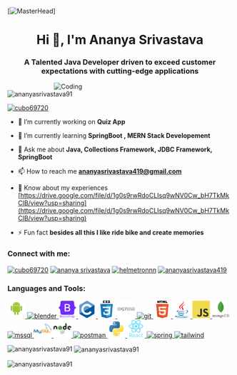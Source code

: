 [![MasterHead](https://cdn.dribbble.com/users/2131993/screenshots/4948736/thoughtworks-gif_dribbble.gif)]
<h1 align="center">Hi 👋, I'm Ananya Srivastava</h1>
<h3 align="center">A Talented Java Developer driven to exceed customer expectations with cutting-edge applications</h3>
<img align="right" alt="Coding" width="400" src="https://cdn.pixabay.com/photo/2023/11/21/13/29/ai-generated-8403412_960_720.jpg">


<p align="left"> <img src="https://komarev.com/ghpvc/?username=ananyasrivastava91&label=Profile%20views&color=0e75b6&style=flat" alt="ananyasrivastava91" /> </p>

<p align="left"> <a href="https://twitter.com/cubo69720" target="blank"><img src="https://img.shields.io/twitter/follow/cubo69720?logo=twitter&style=for-the-badge" alt="cubo69720" /></a> </p>

- 🔭 I’m currently working on **Quiz App**

- 🌱 I’m currently learning **SpringBoot , MERN Stack Developement**

- 💬 Ask me about **Java, Collections Framework, JDBC Framework, SpringBoot**

- 📫 How to reach me **ananyasrivastava419@gmail.com**

- 📄 Know about my experiences [https://drive.google.com/file/d/1g0s9rwRdoCLIsq9wNV0Cw_bH7TkMkClB/view?usp=sharing](https://drive.google.com/file/d/1g0s9rwRdoCLIsq9wNV0Cw_bH7TkMkClB/view?usp=sharing)

- ⚡ Fun fact **besides all this I like ride bike and create memories**

<h3 align="left">Connect with me:</h3>
<p align="left">
<a href="https://twitter.com/cubo69720" target="blank"><img align="center" src="https://raw.githubusercontent.com/rahuldkjain/github-profile-readme-generator/master/src/images/icons/Social/twitter.svg" alt="cubo69720" height="30" width="40" /></a>
<a href="https://linkedin.com/in/ananya srivastava" target="blank"><img align="center" src="https://raw.githubusercontent.com/rahuldkjain/github-profile-readme-generator/master/src/images/icons/Social/linked-in-alt.svg" alt="ananya srivastava" height="30" width="40" /></a>
<a href="https://instagram.com/helmetronnn" target="blank"><img align="center" src="https://raw.githubusercontent.com/rahuldkjain/github-profile-readme-generator/master/src/images/icons/Social/instagram.svg" alt="helmetronnn" height="30" width="40" /></a>
<a href="https://www.leetcode.com/ananyasrivastava419" target="blank"><img align="center" src="https://raw.githubusercontent.com/rahuldkjain/github-profile-readme-generator/master/src/images/icons/Social/leet-code.svg" alt="ananyasrivastava419" height="30" width="40" /></a>
</p>

<h3 align="left">Languages and Tools:</h3>
<p align="left"> <a href="https://developer.android.com" target="_blank" rel="noreferrer"> <img src="https://raw.githubusercontent.com/devicons/devicon/master/icons/android/android-original-wordmark.svg" alt="android" width="40" height="40"/> </a> <a href="https://www.blender.org/" target="_blank" rel="noreferrer"> <img src="https://download.blender.org/branding/community/blender_community_badge_white.svg" alt="blender" width="40" height="40"/> </a> <a href="https://getbootstrap.com" target="_blank" rel="noreferrer"> <img src="https://raw.githubusercontent.com/devicons/devicon/master/icons/bootstrap/bootstrap-plain-wordmark.svg" alt="bootstrap" width="40" height="40"/> </a> <a href="https://www.cprogramming.com/" target="_blank" rel="noreferrer"> <img src="https://raw.githubusercontent.com/devicons/devicon/master/icons/c/c-original.svg" alt="c" width="40" height="40"/> </a> <a href="https://www.w3schools.com/css/" target="_blank" rel="noreferrer"> <img src="https://raw.githubusercontent.com/devicons/devicon/master/icons/css3/css3-original-wordmark.svg" alt="css3" width="40" height="40"/> </a> <a href="https://expressjs.com" target="_blank" rel="noreferrer"> <img src="https://raw.githubusercontent.com/devicons/devicon/master/icons/express/express-original-wordmark.svg" alt="express" width="40" height="40"/> </a> <a href="https://git-scm.com/" target="_blank" rel="noreferrer"> <img src="https://www.vectorlogo.zone/logos/git-scm/git-scm-icon.svg" alt="git" width="40" height="40"/> </a> <a href="https://www.w3.org/html/" target="_blank" rel="noreferrer"> <img src="https://raw.githubusercontent.com/devicons/devicon/master/icons/html5/html5-original-wordmark.svg" alt="html5" width="40" height="40"/> </a> <a href="https://www.java.com" target="_blank" rel="noreferrer"> <img src="https://raw.githubusercontent.com/devicons/devicon/master/icons/java/java-original.svg" alt="java" width="40" height="40"/> </a> <a href="https://developer.mozilla.org/en-US/docs/Web/JavaScript" target="_blank" rel="noreferrer"> <img src="https://raw.githubusercontent.com/devicons/devicon/master/icons/javascript/javascript-original.svg" alt="javascript" width="40" height="40"/> </a> <a href="https://www.mongodb.com/" target="_blank" rel="noreferrer"> <img src="https://raw.githubusercontent.com/devicons/devicon/master/icons/mongodb/mongodb-original-wordmark.svg" alt="mongodb" width="40" height="40"/> </a> <a href="https://www.microsoft.com/en-us/sql-server" target="_blank" rel="noreferrer"> <img src="https://www.svgrepo.com/show/303229/microsoft-sql-server-logo.svg" alt="mssql" width="40" height="40"/> </a> <a href="https://www.mysql.com/" target="_blank" rel="noreferrer"> <img src="https://raw.githubusercontent.com/devicons/devicon/master/icons/mysql/mysql-original-wordmark.svg" alt="mysql" width="40" height="40"/> </a> <a href="https://nodejs.org" target="_blank" rel="noreferrer"> <img src="https://raw.githubusercontent.com/devicons/devicon/master/icons/nodejs/nodejs-original-wordmark.svg" alt="nodejs" width="40" height="40"/> </a> <a href="https://postman.com" target="_blank" rel="noreferrer"> <img src="https://www.vectorlogo.zone/logos/getpostman/getpostman-icon.svg" alt="postman" width="40" height="40"/> </a> <a href="https://www.python.org" target="_blank" rel="noreferrer"> <img src="https://raw.githubusercontent.com/devicons/devicon/master/icons/python/python-original.svg" alt="python" width="40" height="40"/> </a> <a href="https://reactjs.org/" target="_blank" rel="noreferrer"> <img src="https://raw.githubusercontent.com/devicons/devicon/master/icons/react/react-original-wordmark.svg" alt="react" width="40" height="40"/> </a> <a href="https://spring.io/" target="_blank" rel="noreferrer"> <img src="https://www.vectorlogo.zone/logos/springio/springio-icon.svg" alt="spring" width="40" height="40"/> </a> <a href="https://tailwindcss.com/" target="_blank" rel="noreferrer"> <img src="https://www.vectorlogo.zone/logos/tailwindcss/tailwindcss-icon.svg" alt="tailwind" width="40" height="40"/> </a> </p>

<p><img align="left" src="https://github-readme-stats.vercel.app/api/top-langs?username=ananyasrivastava91&show_icons=true&locale=en&layout=compact" alt="ananyasrivastava91" /></p>

<p>&nbsp;<img align="center" src="https://github-readme-stats.vercel.app/api?username=ananyasrivastava91&show_icons=true&locale=en" alt="ananyasrivastava91" /></p>

<p><img align="center" src="https://github-readme-streak-stats.herokuapp.com/?user=ananyasrivastava91&" alt="ananyasrivastava91" /></p>
